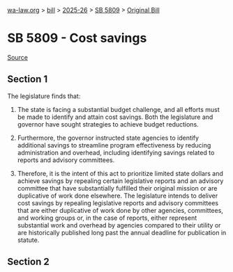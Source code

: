 [wa-law.org](/) > [bill](/bill/) > [2025-26](/bill/2025-26/) > [SB 5809](/bill/2025-26/sb/5809/) > [Original Bill](/bill/2025-26/sb/5809/1/)

# SB 5809 - Cost savings

[Source](http://lawfilesext.leg.wa.gov/biennium/2025-26/Pdf/Bills/Senate%20Bills/5809.pdf)

## Section 1
The legislature finds that:

1. The state is facing a substantial budget challenge, and all efforts must be made to identify and attain cost savings. Both the legislature and governor have sought strategies to achieve budget reductions.

2. Furthermore, the governor instructed state agencies to identify additional savings to streamline program effectiveness by reducing administration and overhead, including identifying savings related to reports and advisory committees.

3. Therefore, it is the intent of this act to prioritize limited state dollars and achieve savings by repealing certain legislative reports and an advisory committee that have substantially fulfilled their original mission or are duplicative of work done elsewhere. The legislature intends to deliver cost savings by repealing legislative reports and advisory committees that are either duplicative of work done by other agencies, committees, and working groups or, in the case of reports, either represent substantial work and overhead by agencies compared to their utility or are historically published long past the annual deadline for publication in statute.

## Section 2